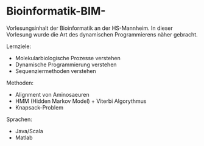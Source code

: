 # Bioinformatik-BIM-
Vorlesungsinhalt der Bioinformatik an der HS-Mannheim. 
In dieser Vorlesung wurde die Art des dynamischen Programmierens näher gebracht.

Lernziele:
  - Molekularbiologische Prozesse verstehen
  - Dynamische Programmierung verstehen
  - Sequenziermethoden verstehen

Methoden:
  - Alignment von Aminosaeuren
  - HMM (Hidden Markov Model) + Viterbi Algorythmus
  - Knapsack-Problem

Sprachen:
  - Java/Scala
  - Matlab
